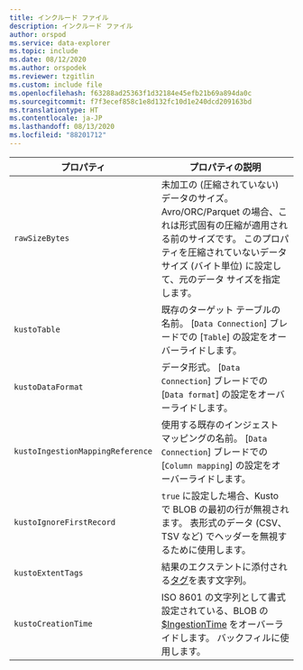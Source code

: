 ```yaml
---
title: インクルード ファイル
description: インクルード ファイル
author: orspod
ms.service: data-explorer
ms.topic: include
ms.date: 08/12/2020
ms.author: orspodek
ms.reviewer: tzgitlin
ms.custom: include file
ms.openlocfilehash: f63288ad25363f1d32184e45efb21b69a894da0c
ms.sourcegitcommit: f7f3ecef858c1e8d132fc10d1e240dcd209163bd
ms.translationtype: HT
ms.contentlocale: ja-JP
ms.lasthandoff: 08/13/2020
ms.locfileid: "88201712"
---
```

|**プロパティ** | **プロパティの説明**|
|---|---|
| `rawSizeBytes` | 未加工の (圧縮されていない) データのサイズ。 Avro/ORC/Parquet の場合、これは形式固有の圧縮が適用される前のサイズです。 このプロパティを圧縮されていないデータ サイズ (バイト単位) に設定して、元のデータ サイズを指定します。|
| `kustoTable` |  既存のターゲット テーブルの名前。 [`Data Connection`] ブレードでの [`Table`] の設定をオーバーライドします。 |
| `kustoDataFormat` |  データ形式。 [`Data Connection`] ブレードでの [`Data format`] の設定をオーバーライドします。 |
| `kustoIngestionMappingReference` |  使用する既存のインジェスト マッピングの名前。 [`Data Connection`] ブレードでの [`Column mapping`] の設定をオーバーライドします。|
| `kustoIgnoreFirstRecord` | `true` に設定した場合、Kusto で BLOB の最初の行が無視されます。 表形式のデータ (CSV、TSV など) でヘッダーを無視するために使用します。 |
| `kustoExtentTags` | 結果のエクステントに添付される[タグ](../kusto/management/extents-overview.md#extent-tagging)を表す文字列。 |
| `kustoCreationTime` |  ISO 8601 の文字列として書式設定されている、BLOB の [$IngestionTime](../kusto/query/ingestiontimefunction.md?pivots=azuredataexplorer) をオーバーライドします。 バックフィルに使用します。 |
